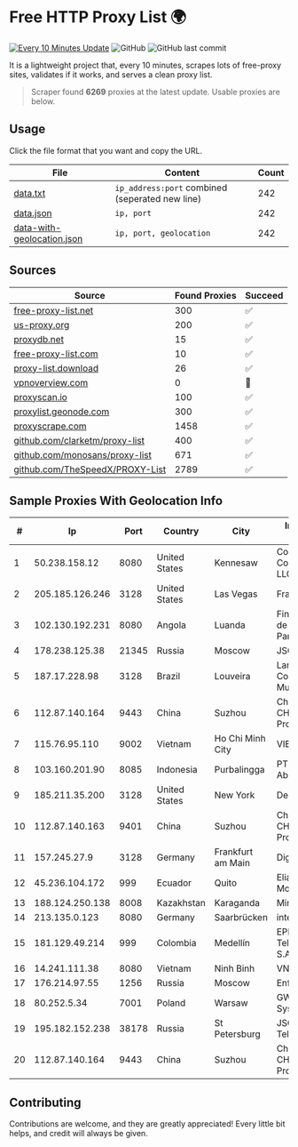 
# Free HTTP Proxy List 🌍

[![Every 10 Minutes Update](https://github.com/mertguvencli/http-proxy-list/actions/workflows/main.yml/badge.svg?branch=main)](https://github.com/mertguvencli/http-proxy-list/actions/workflows/main.yml)
![GitHub](https://img.shields.io/github/license/mertguvencli/http-proxy-list)
![GitHub last commit](https://img.shields.io/github/last-commit/mertguvencli/http-proxy-list)

It is a lightweight project that, every 10 minutes, scrapes lots of free-proxy sites, validates if it works, and serves a clean proxy list.


> Scraper found **6269** proxies at the latest update. Usable proxies are below.

## Usage

Click the file format that you want and copy the URL.


|File|Content|Count|
|----|-------|-----|
|[data.txt](https://raw.githubusercontent.com/mertguvencli/http-proxy-list/main/proxy-list/data.txt)|`ip_address:port` combined (seperated new line)|242|
|[data.json](https://raw.githubusercontent.com/mertguvencli/http-proxy-list/main/proxy-list/data.json)|`ip, port`|242|
|[data-with-geolocation.json](https://raw.githubusercontent.com/mertguvencli/http-proxy-list/main/proxy-list/data-with-geolocation.json)|`ip, port, geolocation`|242|

## Sources

|Source|Found Proxies|Succeed|
|------|-------------|-------|
|[free-proxy-list.net](https://free-proxy-list.net)|300|✅|
|[us-proxy.org](https://www.us-proxy.org)|200|✅|
|[proxydb.net](http://proxydb.net)|15|✅|
|[free-proxy-list.com](https://free-proxy-list.com/?page=&port=&type%5B%5D=http&type%5B%5D=https&up_time=0&search=Search)|10|✅|
|[proxy-list.download](https://www.proxy-list.download/HTTP)|26|✅|
|[vpnoverview.com](https://vpnoverview.com/privacy/anonymous-browsing/free-proxy-servers)|0|🚫|
|[proxyscan.io](https://www.proxyscan.io)|100|✅|
|[proxylist.geonode.com](https://proxylist.geonode.com/api/proxy-list?limit=300&page=1&sort_by=lastChecked&sort_type=desc&protocols=http,https)|300|✅|
|[proxyscrape.com](https://api.proxyscrape.com/v2/?request=displayproxies&protocol=http&timeout=10000&country=all&ssl=all&anonymity=all)|1458|✅|
|[github.com/clarketm/proxy-list](https://raw.githubusercontent.com/clarketm/proxy-list/master/proxy-list-raw.txt)|400|✅|
|[github.com/monosans/proxy-list](https://raw.githubusercontent.com/monosans/proxy-list/main/proxies/http.txt)|671|✅|
|[github.com/TheSpeedX/PROXY-List](https://raw.githubusercontent.com/TheSpeedX/PROXY-List/master/http.txt)|2789|✅|


## Sample Proxies With Geolocation Info

|#|Ip|Port|Country|City|Internet Service Provider|
|-|--|----|-------|----|-------------------------|
|1|50.238.158.12|8080|United States|Kennesaw|Comcast Cable Communications, LLC|
|2|205.185.126.246|3128|United States|Las Vegas|FranTech Solutions|
|3|102.130.192.231|8080|Angola|Luanda|Finstar - Sociedade de Investimento e Participacoes S.A|
|4|178.238.125.38|21345|Russia|Moscow|JSC Mastertel|
|5|187.17.228.98|3128|Brazil|Louveira|Lantec Comunicacao Multimidia Ltda|
|6|112.87.140.164|9443|China|Suzhou|China Unicom CHINA169 Jiangsu Province Network|
|7|115.76.95.110|9002|Vietnam|Ho Chi Minh City|VIETELGPRS|
|8|103.160.201.90|8085|Indonesia|Purbalingga|PT Viriya Surya Abadi|
|9|185.211.35.200|3128|United States|New York|Dedipath|
|10|112.87.140.163|9401|China|Suzhou|China Unicom CHINA169 Jiangsu Province Network|
|11|157.245.27.9|3128|Germany|Frankfurt am Main|DigitalOcean, LLC|
|12|45.236.104.172|999|Ecuador|Quito|Eliana Vanessa Morocho Oña|
|13|188.124.250.138|8008|Kazakhstan|Karaganda|Miranda-Media Ltd|
|14|213.135.0.123|8080|Germany|Saarbrücken|intersaar GmbH|
|15|181.129.49.214|999|Colombia|Medellín|EPM Telecomunicaciones S.A. E.S.P.|
|16|14.241.111.38|8080|Vietnam|Ninh Binh|VNPT|
|17|176.214.97.55|1256|Russia|Moscow|Enforta-MSK|
|18|80.252.5.34|7001|Poland|Warsaw|GWNET Autonomus System|
|19|195.182.152.238|38178|Russia|St Petersburg|JSC "Severen-Telecom"|
|20|112.87.140.164|9443|China|Suzhou|China Unicom CHINA169 Jiangsu Province Network|



## Contributing

Contributions are welcome, and they are greatly appreciated! Every
little bit helps, and credit will always be given.

